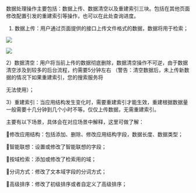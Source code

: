 数据处理操作主要包括：数据上传、数据清空以及重建索引三块。包括在其他页面修改配置引发的重建索引等操作，也可以在此处查询进度。

1. 数据上传：用户通过页面提供的接口上传文件格式的数据，数据将用于检索；

![](http://imgcache.tce.fsphere.cn/static/mccdn.qcloud.com/img5698f754c3647.png)

![](http://imgcache.tce.fsphere.cn/static/qzonestyle.gtimg.cn/qzone/vas/opensns/res/img/yunsousuobangzhuwendang-39.png)

2）数据清空：用户将当前上传的数据彻底删除，数据清空操作不可逆，由于数据清空涉及到较多的后台流程，约需要5分钟左右 （警告：清空数据后，未上传新数据的情况下如果重建索引，您的搜索服务将

无法使用）；

3）重建索引：当应用结构发生变化时，需要重建索引才能生效，重建根据数据量一般需要十几分钟到几个小时不等。仅仅上传数据，无需重建索引。

主要有以下场景，具体会在对应场景中解释，这里可做了解： 

修改应用结构：包括添加、删除、修改应用结构字段，数据长度、数据类型； 

智能联想：设置或修改了智能联想的字段；

按域检索：添加或修改了检索用的域； 

分词方式：修改了文本域字段的分词方式； 

高级排序：修改了初级排序或者自定义了高级排序； 